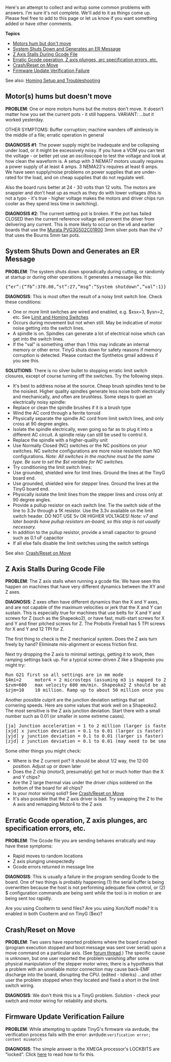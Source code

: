 Here's an attempt to collect and writup some common problems with answers. I'm sure it's not complete. We'll add to it as things come up. Please feel free to add to this page or let us know if you want something added or have other comments.

**Topics**
* [Motors hum but don't move](https://github.com/synthetos/TinyG/wiki/Troubleshooting#motors-hums-but-doesnt-move)
* [System Shuts Down and Generates an ER Message](https://github.com/synthetos/TinyG/wiki/Troubleshooting#system-shuts-down-and-generates-an-er-message)
* [Z Axis Stalls During Gcode File](https://github.com/synthetos/TinyG/wiki/Troubleshooting#z-axis-stalls-during-gcode-file)
* [Erratic Gcode operation, Z axis plunges, arc specification errors, etc.](https://github.com/synthetos/TinyG/wiki/Troubleshooting#erratic-gcode-operation-z-axis-plunges-arc-specification-errors-etc)
* [Crash/Reset on Move](https://github.com/synthetos/TinyG/wiki/Troubleshooting#crashreset-on-move)
* [Firmware Update Verification Failure](https://github.com/synthetos/TinyG/wiki/Troubleshooting#firmware-update-verification-failure)

See also: [Homing Setup and Troubleshooting](https://github.com/synthetos/TinyG/wiki/Homing-and-Limits-Setup-and-Troubleshooting)

## Motor(s) hums but doesn't move 
**PROBLEM**: One or more motors hums but the motors don't move. It doesn't matter how you set the current pots - it still happens. VARIANT: ...but it worked yesterday.

OTHER SYMPTOMS: Buffer corruption; machine wanders off aimlessly in the middle of a file; erratic operation in general 

**DIAGNOSIS #1**: The power supply might be inadequate and be collapsing under load, or it might be excessively noisy. If you have a VOM you can test the voltage - or better yet use an oscilloscope to test the voltage and look at how clean the waveform is. A setup with 3 NEMA17 motors usually requires a power supply of at least 4 amps. 3 NEMA23's requires at least 6 amps. We have seen supply/noise problems on power supplies that are under-rated for the load, and on cheap supplies that do not regulate well.

Also the board runs better at 24 - 30 volts than 12 volts. The motors are snappier and don't heat up as much as they do with lower voltages (this is not a typo - it's true - higher voltage makes the motors and driver chips run cooler as they spend less time in switching). 

**DIAGNOSIS #2**: The current setting pot is broken. If the pot has failed CLOSED then the current reference voltage will prevent the driver from delivering any current. This is more likely to occur on the v6 and earlier boards that use the [Murata PVG3G502C01R00](http://www.mouser.com/ProductDetail/Murata/PVG3G502C01R00/?qs=%2fha2pyFadujnuS%2ft7JadhCuZJcqCPg4UcIYXtdCnkEtP24rXvClytw%3d%3d) 3mm silver pots than the v7 that uses the Bourns 5mm tan pots.

## System Shuts Down and Generates an ER Message
**PROBLEM**: The system shuts down sporadically during cutting, or randomly at startup or during other operations. It generates a message like this: 
<pre>
{“er”:{“fb”:370.08,”st”:27,”msg”:”System shutdown”,”val”:1}}
</pre>

**DIAGNOSIS**: This is most often the result of a noisy limit switch line. Check these conditions:
* One or more limit switches are wired and enabled, e.g. $xsx=3, $ysn=2, etc. See [Limit and Homing Switches](https://github.com/synthetos/TinyG/wiki/TinyG-Homing#switch-configuration) 
* Occurs during movement but not when still. May be indicative of motor noise getting into the switch lines.
* A spindle is on. Spindles can generate a lot of electrical noise which can get into the switch lines.
* If the "val" is something other than 1 this may indicate an internal memory or other error. TinyG shuts down for safety reasons if memory corruption is detected. Please contact the Synthetos gmail address if you see this.

**SOLUTIONS**: There is no silver bullet to stopping erratic limit switch closures, except of course turning off the switches. Try the following steps.
* It's best to address noise at the source. Cheap brush spindles tend to be the noisiest. Higher quality spindles generate less noise both electrically and mechanically, and often are brushless. Some steps to quiet an electrically noisy spindle:
 * Replace or clean the spindle brushes if it is a brush type
 * Wind the AC cord through a ferrite torroid
 * Physically separate the spindle AC cord from limit switch lines, and only cross at 90 degree angles.
 * Isolate the spindle electrically, even going so far as to plug it into a different AC circuit. A spindle relay can still be used to control it.
 * Replace the spindle with a higher-quality unit
* Use Normally Closed (NC) switches or the NC positions on your switches. NC switche configurations are more noise resistent than NO configurations. _Note: All switches in the machine must be the same type. Be sure to set the $st variable for NC switches._
* Try conditioning the limit switch lines:
 * Use grounded, shielded wire for limit lines. Ground the lines at the TinyG board end.
 * Use grounded, shielded wire for stepper lines. Ground the lines at the TinyG board end.
 * Physically isolate the limit lines from the stepper lines and cross only at 90 degree angles.
 * Provide a pullup resistor on each switch line. Tie the switch side of the line to 3.3v through a 1K resistor. Use the 3.3v available on the limit switch header. DO NOT USE 5v OR HIGHER VOLTAGES! _Note: v7 and later boards have pullup resistors on-board, so this step is not usually necessary._
 * In addition to the pullup resistor, provide a small capacitor to ground such as 0.1 uF capacitor
* If all else fails disable the limit switches using the switch settings

See also: [Crash/Reset on Move](https://github.com/synthetos/TinyG/wiki/Troubleshooting#crashreset-on-move)

## Z Axis Stalls During Gcode File
**PROBLEM**: The Z axis stalls when running a gcode file. We have seen this happen on machines that have very different dynamics between the XY and Z axes.

**DIAGNOSIS**: Z axes often have different dynamics than the X and Y axes, and are not capable of the maximum velocities or jerk that the X and Y can sustain. This is especially true for machines that use belts for X and Y and screws for Z (such as the Shapeoko2), or have fast, multi-start screws for X and Y and finer pitched screws for Z. The Probotix Fireball has 5 TPI screws for X and Y and 12 TPI for Z.

The first thing to check is the Z mechanical system. Does the Z axis turn freely by hand? Eliminate mis-alignment or excess friction first.

Next try dropping the Z axis to minimal settings, getting it to work, then ramping settings back up. For a typical screw-driven Z like a Shapeoko you might try:
<pre>
Run G21 first so all settings are in mm mode
$4mi=2     motor4 = 2 microsteps (assuming m3 is mapped to Z axis)
$zvm=600   max velocity 600 mm/min. Shapeoko2 Z should be able to do 1000 - 1200
$zjm=10    10 million. Ramp up to about 50 million once you clear the lower numbers
</pre>

Another possible culprit are the junction deviation settings that set cornering speeds. Here are some values that work well on a Shapeoko2. The most sensitive is the Z axis junction deviation. Start there with a small number such as 0.01 (or smaller in some extreme cases).
<pre>
[ja] Junction acceleration = 1 to 2 million (larger is faster)
[xjd] x junction deviation = 0.1 to 0.01 (larger is faster) 
[yjd] y junction deviation = 0.1 to 0.01 (larger is faster) 
[zjd] z junction deviation = 0.1 to 0.01 (may need to be smaller than X and Y)
</pre>

Some other things you might check:
* Where is the Z current pot? It should be about 1/2 way, the 12:00 position. Adjust up or down later
* Does the Z chip (motor3, presumably) get hot or much hotter than the X and Y chips?
* Are the 2 large thermal vias under the driver chips soldered on the bottom of the board for all chips?
* Is your motor wiring solid? See [Crash/Reset on Move](https://github.com/synthetos/TinyG/wiki/Troubleshooting#crashreset-on-move)
* It's also possible that the Z axis driver is bad. Try swapping the Z to the A axis and remapping Motor4 to the Z axis 

## Erratic Gcode operation, Z axis plunges, arc specification errors, etc.
**PROBLEM**: The Gcode file you are sending behaves erratically and may have these symptoms:
* Rapid moves to random locations
* Z axis plunging unexpectedly
* Gcode errors returned in message line

**DIAGNOSIS**: This is usually a failure in the program sending Gcode to the board. One of two things is probably happening (1) the serial buffer is being overwritten because the host is not performing adequate flow control, or (2) $ configuration commands are being sent while the tool is in motion or are being sent too rapidly.

Are you using Coolterm to send files? Are you using Xon/Xoff mode? It is enabled in both Coolterm and on TinyG ($ex)?

## Crash/Reset on Move
**PROBLEM**: Two users have reported problems where the board crashed (program execution stopped and boot message was sent over serial) upon a move command on a particular axis. (See [forum thread](https://www.synthetos.com/topic/reset-on-move/).) The specific cause is unknown, but one user reported the problem vanishing after some physical manipulation of the stepper motor wires; there is a hypothesis that a problem with an unreliable motor connection may cause back-EMF discharge into the board, disrupting the CPU. (edited - tdierks)
...and other user the problem stopped when they located and fixed a short in the limit switch wiring. 

**DIAGNOSIS**: We don't think this is a TinyG problem. Solution - check your switch and motor wiring for reliability and shorts.

## Firmware Update Verification Failure
**PROBLEM**:  While attempting to update TinyG's firmware via avrdude, the verification process fails with the error: avrdude:`verification error; content mismatch`

**DIAGNOSIS**:  The simple answer is the XMEGA processor's LOCKBITS are "locked".  Click [here](https://github.com/synthetos/TinyG/wiki/Firmware-Update-Verification-Failure) to read how to fix this.